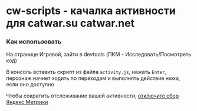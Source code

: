# cw-scripts - качалка активности для catwar.su catwar.net

### Как использовать

На странице Игровой, зайти в devtools (ПКМ - Исследовать/Посмотреть код)

В консоль вставить скрипт из файла `activity.js`, нажать `Enter`, персонаж начнет ходить по переходам и выполнять действие нюха, если оно доступно

Чтобы сократить отслеживание вашей активности, [отключите сбор Яндекс Метрики ](https://yandex.ru/support/metrica/general/user-opt-out.html)
